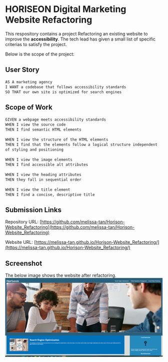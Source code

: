# HORISEON Digital Marketing Website Refactoring
This respository contains a project 
Refactoring an existing website to improve the **accessibility**. The tech lead has given a small list of specific criterias to satisfy the project.

Below is the scope of the project:
## User Story
```
AS A marketing agency
I WANT a codebase that follows accessibility standards
SO THAT our own site is optimized for search engines
```
## Scope of Work
```
GIVEN a webpage meets accessibility standards
WHEN I view the source code
THEN I find semantic HTML elements

WHEN I view the structure of the HTML elements
THEN I find that the elements follow a logical structure independent of styling and positioning

WHEN I view the image elements
THEN I find accessible alt attributes

WHEN I view the heading attributes
THEN they fall in sequential order

WHEN I view the title element
THEN I find a concise, descriptive title
```
## Submission Links

Repository URL: [https://github.com/melissa-tan/Horison-Website_Refactoring](https://github.com/melissa-tan/Horison-Website_Refactoring)

Website URL: [https://melissa-tan.github.io/Horison-Website_Refactoring/](https://melissa-tan.github.io/Horison-Website_Refactoring/)

## Screenshot
The below image shows the website after refactoring.
![Screenshot of website after refactoring](./assets/images/refactored-site-screenshot.png)
